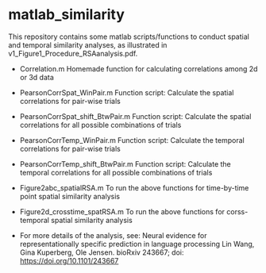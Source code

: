 # matlab_similarity
This repository contains some matlab scripts/functions to conduct spatial and temporal similarity analyses, as illustrated in v1_Figure1_Procedure_RSAanalysis.pdf.

- Correlation.m
Homemade function for calculating correlations among 2d or 3d data

- PearsonCorrSpat_WinPair.m
Function script: Calculate the spatial correlations for pair-wise trials

- PearsonCorrSpat_shift_BtwPair.m
Function script: Calculate the spatial correlations for all possible combinations of trials

- PearsonCorrTemp_WinPair.m
Function script: Calculate the temporal correlations for pair-wise trials

- PearsonCorrTemp_shift_BtwPair.m
Function script: Calculate the temporal correlations for all possible combinations of trials

- Figure2abc_spatialRSA.m
To run the above functions for time-by-time point spatial similarity analysis

- Figure2d_crosstime_spatRSA.m
To run the above functions for corss-temporal spatial similarity analysis

- For more details of the analysis, see: Neural evidence for representationally specific prediction in language processing
Lin Wang, Gina Kuperberg, Ole Jensen. bioRxiv 243667; doi: https://doi.org/10.1101/243667
